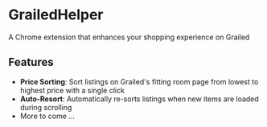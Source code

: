 # GrailedHelper

A Chrome extension that enhances your shopping experience on Grailed

## Features
- **Price Sorting**: Sort listings on Grailed's fitting room page from lowest to highest price with a single click
- **Auto-Resort**: Automatically re-sorts listings when new items are loaded during scrolling
- More to come ...
